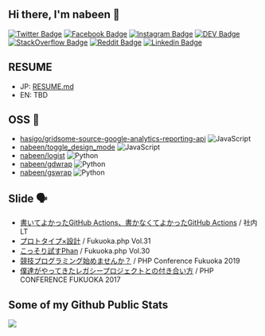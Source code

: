 ## Hi there, I'm nabeen 👋

[![Twitter Badge](https://img.shields.io/badge/-Twitter-00acee?style=flat&logo=Twitter&logoColor=white)](https://twitter.com/intent/follow?screen_name=_nabeen "Follow on Twitter")
[![Facebook Badge](https://img.shields.io/badge/-Facebook-0078FF?style=flat&logo=Facebook&logoColor=white)](https://www.facebook.com/kenichirow)
[![Instagram Badge](https://img.shields.io/badge/-Instagram-C13584?style=flat&logo=Instagram&logoColor=white)](https://www.instagram.com/nabeen919/)
[![DEV Badge](https://img.shields.io/badge/-dev.to-0A0A0A?style=flat&logo=dev.to&logoColor=white)](https://dev.to/nabeen)
[![StackOverflow Badge](https://img.shields.io/badge/-StackOverflow-FE7A16?style=flat&logo=Stack%20Overflow&logoColor=white&)](https://stackoverflow.com/users/4782125/nabeen?tab=profile)
[![Reddit Badge](https://img.shields.io/badge/-Reddit-FF4500?style=flat&logo=Reddit&logoColor=white)](https://www.reddit.com/user/nabeen919/ "Find on Reddit")
[![Linkedin Badge](https://img.shields.io/badge/-Linkedin-0072b1?style=flat&logo=Linkedin&logoColor=white)](https://www.linkedin.com/in/kenichiro-watanabe-a465299a/ "Connect on LinkedIn")

## RESUME 

- JP: [RESUME.md](./RESUME.md)
- EN: TBD

## OSS 🎉

- [hasigo/gridsome\-source\-google\-analytics\-reporting\-api](https://github.com/hasigo/gridsome-source-google-analytics-reporting-api) ![JavaScript](https://img.shields.io/badge/-ffffff?style=flat-square&logo=javascript)
- [nabeen/toggle\_design\_mode](https://github.com/nabeen/toggle_design_mode) ![JavaScript](https://img.shields.io/badge/-ffffff?style=flat-square&logo=google-chrome)
- [nabeen/logist](https://github.com/nabeen/logist) ![Python](https://img.shields.io/badge/-ffffff?style=flat-square&logo=Python)
- [nabeen/gdwrap](https://github.com/nabeen/gdwrap) ![Python](https://img.shields.io/badge/-ffffff?style=flat-square&logo=Python)
- [nabeen/gswrap](https://github.com/nabeen/gswrap) ![Python](https://img.shields.io/badge/-ffffff?style=flat-square&logo=Python)

## Slide 🗣

- [書いてよかったGitHub Actions、書かなくてよかったGitHub Actions](https://speakerdeck.com/nabeen/tgif-vol-dot-1) / 社内LT
- [プロトタイプ×設計](https://speakerdeck.com/nabeen/fukuoka-dot-php-vol-dot-31) / Fukuoka.php Vol.31
- [こっそり試すPhan](https://speakerdeck.com/nabeen/fukuoka-dot-php-vol-dot-30) / Fukuoka.php Vol.30
- [競技プログラミング始めませんか？](https://speakerdeck.com/nabeen/php-conference-fukuoka-2019) / PHP Conference Fukuoka 2019
- [僕達がやってきたレガシープロジェクトとの付き合い方](https://speakerdeck.com/nabeen/php-conference-fukuoka-2017) / PHP CONFERENCE FUKUOKA 2017

## Some of my Github Public Stats

<a href="https://github.com/anuraghazra/github-readme-stats">
  <img align="left" src="https://github-readme-stats.vercel.app/api?username=nabeen&show_icons=true&count_private=true" />
</a>

